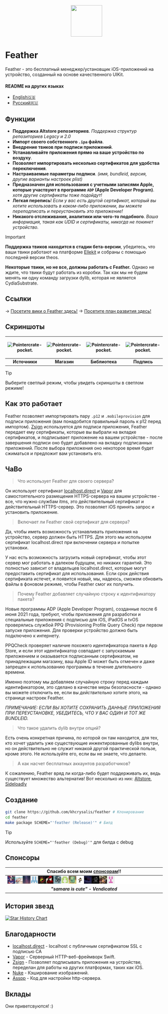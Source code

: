 <div align="center">
    <img width="100" height="100" src="Images/512@2x.png" style="margin-right: -15px;">
</div>
<h1>Feather</h1>
<p>
    Feather - это бесплатный менеджер/установщик iOS-приложений на устройство, созданный на основе качественного UIKit.
</p>

#### README на других языках
- [English🇬🇧](https://github.com/khcrysalis/Feather/blob/main/README.md)
- [Русский🇷🇺](https://github.com/khcrysalis/Feather/blob/main/README_ru.md)

## Функции

- **Поддержка Altstore репозиториев**. *Поддержка структур репозиториев Legacy и 2.0*
- **Импорт своего собственного `.ipa` файла**.
- **Внедрение твиков при подписи приложений**.
- **Устанавливайте приложения прямо на ваше устройство по воздуху**.
- **Позволяет импортировать несколько сертификатов для удобства переключения**.
- **Настраиваемые параметры подписи**. *(имя, bundleid, версия, другие варианты настроек plist)*
- **Предназначен для использования с учетными записями Apple, которые участвуют в программе `ADP` (Apple Developer Program)**. *хотя другие сертификаты тоже подойдут!*
- **Легкая перепись**! *Если у вас есть другой сертификат, который вы хотите использовать в каком-либо приложении, вы можете переподписать и переустановить это приложение!*
- **Никакого отслеживания, аналитики или чего-то подобного**. *Ваша информация, такая как UDID и сертификаты, никогда не покинет устройство.*

> [!IMPORTANT]
> **Поддержка твиков находится в стадии бета-версии**, убедитесь, что ваши твики работают на платформе [Ellekit](https://theapplewiki.com/wiki/ElleKit) и собраны с помощью последней версии theos.
> 
> **Некоторые твики, но не все, должны работать с Feather.** Однако не ждите, что твики будут работать из коробки. Так как мы не будем менять ни одну команду загрузки dylib, которая не является CydiaSubstrate.

## Ссылки
 → [Посетите вики о Feather здесь!](https://github.com/khcrysalis/Feather/wiki)
 → [Посетите план развития здесь!](https://github.com/khcrysalis/Feather/issues/26)

## Скриншоты

| <p align="center"><picture><source media="(prefers-color-scheme: dark)" srcset="Images/Repos.png"><source media="(prefers-color-scheme: light)" srcset="Images/Repos_L.png"><img alt="Pointercrate-pocket." src="Images/Repos_L.png" width="200"></picture></p> | <p align="center"><picture><source media="(prefers-color-scheme: dark)" srcset="Images/Store.png"><source media="(prefers-color-scheme: light)" srcset="Images/Store_L.png"><img alt="Pointercrate-pocket." src="Images/Store_L.png" width="200"></picture></p> | <p align="center"><picture><source media="(prefers-color-scheme: dark)" srcset="Images/Library.png"><source media="(prefers-color-scheme: light)" srcset="Images/Library_L.png"><img alt="Pointercrate-pocket." src="Images/Library_L.png" width="200"></picture></p> | <p align="center"><picture><source media="(prefers-color-scheme: dark)" srcset="Images/Sign.png"><source media="(prefers-color-scheme: light)" srcset="Images/Sign_L.png"><img alt="Pointercrate-pocket." src="Images/Sign_L.png" width="200"></picture></p> |
|:--:|:--:|:--:|:--:|
| **Источники** | **Магазин** | **Библиотека** | **Подпись** |
> [!Tip]
> Выберите светлый режим, чтобы увидеть скриншоты в светлом режиме!

## Как это работает

Feather позволяет импортировать пару `.p12` и `.mobileprovision` для подписи приложения (вам понадобится правильный пароль к p12 перед импортом). [Zsign](https://github.com/zhlynn/zsign) используется для подписи приложения, Feather передает ему сертификаты, которые вы выбрали на вкладке сертификатов, и подписывает приложение на вашем устройстве - после завершения подписи оно будет добавлено на вкладку подписанных приложений. После выбора приложения оно некоторое время будет сжиматься и предложит вам установить его.

## ЧаВо

> Что использует Feather для своего сервера?

Он использует сертификат [localhost.direct](https://github.com/Upinel/localhost.direct) и [Vapor](https://github.com/vapor/vapor) для самостоятельного размещения HTTPS-сервера на вашем устройстве - все, что нужно службам itms, это действительный сертификат и действительный HTTPS-сервер. Это позволяет iOS принять запрос и установить приложение.

> Включает ли Feather свой сертификат для сервера?

Да, чтобы иметь возможность устанавливать приложения на устройство, сервер должен быть HTTPS. Для этого мы используем сертификат localhost.direct при включении сервера и попытке установки.

У нас есть возможность загрузить новый сертификат, чтобы этот сервер мог работать в далеком будущем, но никаких гарантий. Это полностью зависит от владельцев localhost.direct, которые могут предоставить сертификат для использования. Если срок действия сертификата истечет, и появится новый, мы, надеюсь, сможем обновить файлы в фоновом режиме, чтобы Feather смог их получить.

> Почему Feather добавляет случайную строку к идентификатору пакета?

Новые программы ADP (Apple Developer Program), созданные после 6 июня 2021 года, требуют, чтобы приложения для разработки и специальные приложения с подписью для iOS, iPadOS и tvOS проверялись службой PPQ (Provisioning Profile Query Check) при первом запуске приложения. Для проверки устройство должно быть подключено к интернету.

PPQCheck проверяет наличие похожего идентификатора пакета в App Store, и если этот идентификатор совпадает с запускаемым приложением и оказывается подписанным сертификатом, не принадлежащим магазину, ваш Apple ID может быть отмечен и даже запрещен к использованию программы в течение длительного времени.

Именно поэтому мы добавляем случайную строку перед каждым идентификатором, это сделано в качестве меры безопасности - однако вы можете отключить ее, если вы *действительно* хотите этого, на странице настроек Feather.

*ПРИМЕЧАНИЕ: ЕСЛИ ВЫ ХОТИТЕ СОХРАНИТЬ ДАННЫЕ ПРИЛОЖЕНИЯ ПРИ ПЕРЕУСТАНОВКЕ, УБЕДИТЕСЬ, ЧТО У ВАС ОДИН И ТОТ ЖЕ BUNDLEID.*

> Что такое удалить dylib внутри опций?

Есть очень конкретная причина, по которой он там находится, для тех, кто хочет удалить уже существующие инжектированные dylibs внутри, но он действительно не служит никакой другой практической пользе, кроме этого. Не используйте его, если вы не знаете, что делаете.

> А как насчет бесплатных аккаунтов разработчиков?

К сожалению, Feather вряд ли когда-либо будет поддерживать их, ведь существует множество альтернатив! Вот несколько из них: [Altstore](https://altstore.io), [Sideloadly](https://sideloadly.io/)

## Создание

```sh
git clone https://github.com/khcrysalis/feather # Клонирование
cd feather
make package SCHEME="'feather (Release)'" # Билд
```
> [!Tip]
> Используйте `SCHEME="'feather (Debug)'"` для билда с debug

## Спонсоры

| Спасибо всем моим [спонсорам](https://github.com/sponsors/khcrysalis)!! |
|:-:|
| <img src="https://raw.githubusercontent.com/khcrysalis/github-sponsor-graph/main/graph.png"> |
| _**"samara is cute" - Vendicated**_ |

## История звезд

<a href="https://star-history.com/#khcrysalis/feather&Date">
 <picture>
   <source media="(prefers-color-scheme: dark)" srcset="https://api.star-history.com/svg?repos=khcrysalis/feather&type=Date&theme=dark" />
   <source media="(prefers-color-scheme: light)" srcset="https://api.star-history.com/svg?repos=khcrysalis/feather&type=Date" />
   <img alt="Star History Chart" src="https://api.star-history.com/svg?repos=khcrysalis/feather&type=Date" />
 </picture>
</a>

## Благодарности

- [localhost.direct](https://github.com/Upinel/localhost.direct) - localhost с публичным сертификатом SSL с подписью CA
- [Vapor](https://github.com/vapor/vapor) - Серверный HTTP-веб-фреймворк Swift.
- [Zsign](https://github.com/zhlynn/zsign) - Позволяет подписывать приложения на устройстве, переделан для работы на других платформах, таких как iOS.
- [Nuke](https://github.com/kean/Nuke) - Кэширование изображений.
- [Asspp](https://github.com/Lakr233/Asspp) - Код для настройки http-сервера.

<!-- - [plistserver](https://github.com/QuickSign-Team/plistserver) - Hosted on https://api.palera.in
> NOTE: The original license to plistserver is [GPL](https://github.com/nekohaxx/plistserver/commit/b207a76a9071a695d8b498db029db5d63a954e53), so changing the license is NOT viable as technically it's irrevocable. We are allowed to host it on our own server for use in Feather by technicality.  -->


## Вклады

Они приветсвуются! :)
